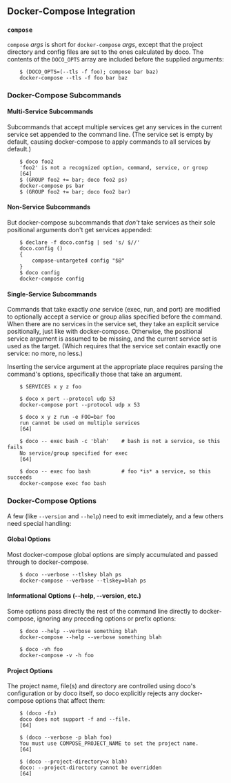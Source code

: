 ## Docker-Compose Integration

### `compose`

`compose` *args* is short for `docker-compose` *args*, except that the project directory and config files are set to the ones calculated by doco.  The contents of the `DOCO_OPTS` array are included before the supplied arguments:

```shell
    $ (DOCO_OPTS=(--tls -f foo); compose bar baz)
    docker-compose --tls -f foo bar baz
```

### Docker-Compose Subcommands

#### Multi-Service Subcommands

Subcommands that accept multiple services get any services in the current service set appended to the command line.  (The service set is empty by default, causing docker-compose to apply commands to all services by default.)

```shell
    $ doco foo2
    'foo2' is not a recognized option, command, service, or group
    [64]
    $ (GROUP foo2 += bar; doco foo2 ps)
    docker-compose ps bar
    $ (GROUP foo2 += bar; doco foo2 bar)
```

#### Non-Service Subcommands

But docker-compose subcommands that *don't* take services as their sole positional arguments don't get services appended:

```shell
    $ declare -f doco.config | sed 's/ $//'
    doco.config ()
    {
        compose-untargeted config "$@"
    }
    $ doco config
    docker-compose config
```

#### Single-Service Subcommands

Commands that take exactly *one* service (exec, run, and port) are modified to optionally accept a service or group alias specified before the command.  When there are no services in the service set, they take an explicit service positionally, just like with docker-compose.  Otherwise, the positional service argument is assumed to be missing, and the current service set is used as the target.  (Which requires that the service set contain exactly one service: no more, no less.)

Inserting the service argument at the appropriate place requires parsing the command's options, specifically those that take an argument.

```shell
    $ SERVICES x y z foo

    $ doco x port --protocol udp 53
    docker-compose port --protocol udp x 53

    $ doco x y z run -e FOO=bar foo
    run cannot be used on multiple services
    [64]

    $ doco -- exec bash -c 'blah'    # bash is not a service, so this fails
    No service/group specified for exec
    [64]

    $ doco -- exec foo bash          # foo *is* a service, so this succeeds
    docker-compose exec foo bash
```

### Docker-Compose Options

  A few (like `--version` and `--help`) need to exit immediately, and a few others need special handling:

#### Global Options

Most docker-compose global options are simply accumulated and passed through to docker-compose.

```shell
    $ doco --verbose --tlskey blah ps
    docker-compose --verbose --tlskey=blah ps
```

#### Informational Options (--help, --version, etc.)

Some options pass directly the rest of the command line directly to docker-compose, ignoring any preceding options or prefix options:

```shell
    $ doco --help --verbose something blah
    docker-compose --help --verbose something blah

    $ doco -vh foo
    docker-compose -v -h foo
```

#### Project Options

The project name, file(s) and directory are controlled using doco's configuration or by doco itself, so doco explicitly rejects any docker-compose options that affect them:

~~~shell
    $ (doco -fx)
    doco does not support -f and --file.
    [64]

    $ (doco --verbose -p blah foo)
    You must use COMPOSE_PROJECT_NAME to set the project name.
    [64]

    $ (doco --project-directory=x blah)
    doco: --project-directory cannot be overridden
    [64]
~~~